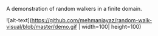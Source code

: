 A demonstration of random walkers in a finite domain. 

![alt-text](https://github.com/mehmaniayaz/random-walk-visual/blob/master/demo.gif | width=100| height=100)
